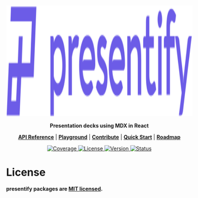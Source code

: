 <p align="center">
    <img src="website/static/img/logo.svg" alt="Logo" height="300" width="700" />
</p>

<p align="center">
    <strong>Presentation decks using MDX in React</strong>
</p>

<p align="center">
    <strong><a href="https://ernestteluk.github.io/presentify/docs/api-reference/presentify-provider">API Reference</a></strong> |
    <strong><a href="https://ernestteluk.github.io/presentify/playground">Playground</a></strong> |
    <strong><a href="https://github.com/ErnestTeluk/presentify/blob/main/.github/CONTRIBUTING.md">Contribute</a></strong> |
    <strong><a href="https://ernestteluk.github.io/presentify/docs/getting-started/installation">Quick Start</a></strong> |
    <strong><a href="https://ernestteluk.github.io/presentify/docs/getting-started/roadmap">Roadmap</a></strong>
</p>

<p align="center">
    <a href="https://app.codecov.io/gh/ernestteluk/presentify">
        <img src="https://img.shields.io/codecov/c/github/ErnestTeluk/presentify" alt="Coverage" />
    </a>
    <a href="https://npmjs.org/package/presentify">
        <img src="https://img.shields.io/github/license/ernestteluk/presentify" alt="License" />
    </a>
    <a href="https://npmjs.org/package/presentify">
        <img src="https://img.shields.io/npm/v/presentify" alt="Version" />
    </a>
    <a href="https://github.com/ErnestTeluk/presentify/actions?query=branch:main">
        <img src="https://img.shields.io/github/actions/workflow/status/ernestteluk/presentify/ci.yml" alt="Status" />
    </a>
</p>

# License

**presentify packages are [MIT licensed](https://github.com/ErnestTeluk/presentify/blob/main/LICENSE).**
